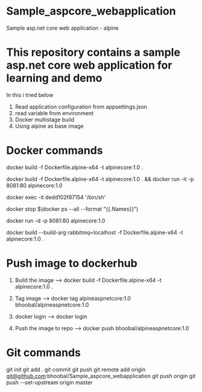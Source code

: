 # Sample_aspcore_webapplication
Sample asp.net core web application - alpine 

# This repository contains a sample asp.net core web application for learning and demo
In this i tried below
1. Read application configuration from appsettings.json
2. read variable from environment
3. Docker multistage build
4. Using alpine as base image

# Docker commands

docker build -f Dockerfile.alpine-x64 -t alpinecore:1.0 .

docker build -f Dockerfile.alpine-x64 -t alpinecore:1.0 . && docker run -it -p 8081:80 alpinecore:1.0

docker exec -it dedd102f87154 '/bin/sh' 

docker stop $(docker ps --all --format "{{.Names}}")

docker run -d -p 8081:80 alpinecore:1.0

docker build --build-arg rabbitmq=localhost -f Dockerfile.alpine-x64 -t alpinecore:1.0 .

# Push image to dockerhub
1. Build the image  --> docker build -f Dockerfile.alpine-x64 -t alpinecore:1.0 .

2. Tag image --> docker tag alpineaspnetcore:1.0 bhoobal/alpineaspnetcore:1.0

3. docker login  --> docker login

4. Push the image to repo  --> docker push bhoobal/alpineaspnetcore:1.0

# Git commands
git init
git add .
git commit
git push
git remote add origin git@github.com:bhoobal/Sample_aspcore_webapplication
git push origin
git push --set-upstream origin master


